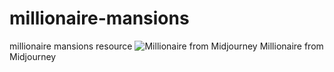 # millionaire-mansions
millionaire mansions resource
![Millionaire from Midjourney](https://github.com/cpuncekar/millionaire-mansions/busterpunc_millionaire_mansion_1.png)
Millionaire from Midjourney
